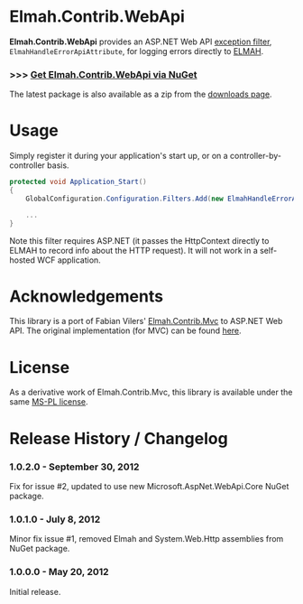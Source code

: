 Elmah.Contrib.WebApi
====================

**Elmah.Contrib.WebApi** provides an ASP.NET Web API [exception filter](http://www.asp.net/web-api/overview/web-api-routing-and-actions/exception-handling), `ElmahHandleErrorApiAttribute`, for logging errors directly to [ELMAH](http://code.google.com/p/elmah/).

### >>> [Get Elmah.Contrib.WebApi via NuGet](https://nuget.org/packages/Elmah.Contrib.WebApi)

The latest package is also available as a zip from the [downloads page](https://github.com/rdingwall/elmah-contrib-webapi/downloads).

# Usage

Simply register it during your application's start up, or on a controller-by-controller basis.

```csharp
protected void Application_Start()
{
    GlobalConfiguration.Configuration.Filters.Add(new ElmahHandleErrorApiAttribute());

    ...
}
```

Note this filter requires ASP.NET (it passes the HttpContext directly to ELMAH to record info about the HTTP request). It will not work in a self-hosted WCF application.

# Acknowledgements

This library is a port of Fabian Vilers' [Elmah.Contrib.Mvc](http://nuget.org/packages/Elmah.Contrib.Mvc) to ASP.NET Web API. The original implementation (for MVC) can be found [here](http://stackoverflow.com/questions/766610/how-to-get-elmah-to-work-with-asp-net-mvc-handleerror-attribute/779961#779961).

# License

As a derivative work of Elmah.Contrib.Mvc, this library is available under the same [MS-PL license](http://www.opensource.org/licenses/ms-pl).

# Release History / Changelog

### 1.0.2.0 - September 30, 2012
Fix for issue #2, updated to use new Microsoft.AspNet.WebApi.Core NuGet package.

### 1.0.1.0 - July 8, 2012
Minor fix issue #1, removed Elmah and System.Web.Http assemblies from NuGet package.

### 1.0.0.0 - May 20, 2012
Initial release.